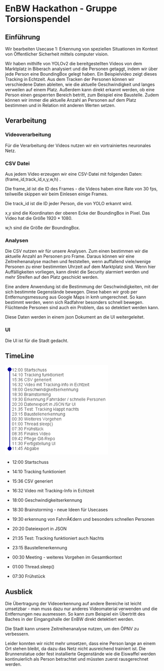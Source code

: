 # EnBW Hackathon - Gruppe Torsionspendel

## Einführung

Wir bearbeiten Usecase 1: Erkennung von speziellen Situationen im Kontext von Öffentlicher Sicherheit mittels computer vision.

Wir haben mithilfe von YOLOv2 die bereitgestellten Videos von dem Marktplatz in Biberach analysiert und die Personen getaggt, indem wir über jede Person eine BoundingBox gelegt haben. Ein Beispielvideo zeigt dieses Tracking in Echtzeit. Aus dem Tracken der Personen können wir verschiedene Daten ableiten, wie die aktuelle Geschwindigkeit und langes verweilen auf einem Platz. Außerdem kann direkt erkannt werden, ob eine Person einen gesperrten Bereich betritt, zum Beispiel eine Baustelle. Zudem können wir immer die aktuelle Anzahl an Personen auf dem Platz bestimmen und in Relation mit anderen Werten setzen.

## Verarbeitung

### Videoverarbeitung

Für die Verarbeitung der Videos nutzen wir ein vortrainiertes neuronales Netz.

### CSV Datei

Aus jedem Video erzeugen wir eine CSV-Datei mit folgenden Daten: (frame_id,track_id,x,y,w,h) .

Die frame_id ist die ID des Frames - die Videos haben eine Rate von 30 fps, teilweiße skippen wir beim Einlesen einige Frames.

Die track_id ist die ID jeder Person, die von YOLO erkannt wird.

x,y sind die Koordinaten der oberen Ecke der BoundingBox in Pixel. Das Video hat die Größe 1920 * 1080.

w,h sind die Größe der BoundingBox.

### Analysen

Die CSV nutzen wir für unsere Analysen. Zum einen bestimmen wir die aktuelle Anzahl an Personen pro Frame. Daraus können wir eine Zeitreihenanalyse machen und feststellen, wenn auffallend viele/wenige Personen zu einer bestimmten Uhrzeit auf dem Marktplatz sind. Wenn hier Auffälligkeiten vorliegen, kann direkt die Security alarmiert werden und mehr Streifen auf den Platz geschickt werden.

Eine andere Anwendung ist die Bestimmung der Geschwindigkeiten, mit der sich bestimmte Gegenstände bewegen. Diese haben wir grob per Entfernungsmessung aus Google Maps in kmh umgerechnet. So kann bestimmt werden, wenn sich Radfahrer besonders schnell bewegen. Flüchtende Personen sind auch ein Problem, das so detektiert werden kann.

Diese Daten werden in einem json Dokument an die UI weitergeleitet.

### UI

Die UI ist für die Stadt gedacht. 

## TimeLine

![timeline](img/timeline.png)


* 12:00 Startschuss

* 14:10 Tracking funktioniert

* 15:36 CSV generiert

* 16:32 Video mit Tracking-Info in Echtzeit

* 18:00 Geschwindigkeitserkennung

* 18:30 Brainstorming - neue Ideen für Usecases

* 19:30 erkennung von FahrrÃ€dern und besonders schnellen Personen

* 20:20 Dateiexport in JSON

* 21:35 Test: Tracking funktioniert auch Nachts

* 23:15 Baustellenerkennung

* 00:30 Meeting - weiteres Vorgehen im Gesamtkontext

* 01:00 Thread.sleep()

* 07:30 Frühstück



## Ausblick



Die Übertragung der Videoerkennung auf andere Bereiche ist leicht umsetzbar - man muss dazu nur anderes Videomaterial verwenden und die Entfernungen neu ausmessen. So kann zum Beispiel ein Übertritt des Baches in der Eingangshalle der EnBW direkt detektiert werden.



Die Stadt kann unsere Zeitreihenanalyse nutzen, um den ÖPNV zu verbessern.



Leider konnten wir nicht mehr umsetzen, dass eine Person lange an einem Ort stehen bleibt, da dazu das Netz nicht ausreichend trainiert ist. Die Brunnenstatue oder fest installierte Gegenstände wie die Eiswaffel werden kontinuierlich als Person betrachtet und müssten zuerst rausgerechnet werden.




